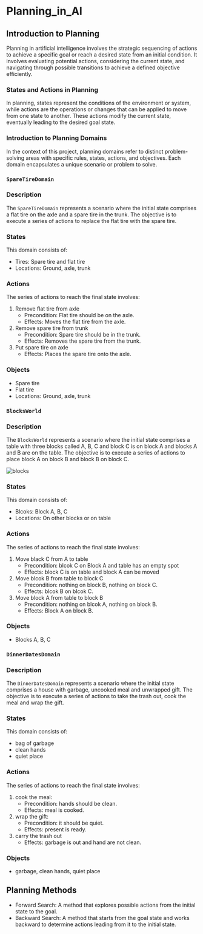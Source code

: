 # Planning_in_AI

## Introduction to Planning

Planning in artificial intelligence involves the strategic sequencing of actions to achieve a specific goal or reach a desired state from an initial condition. It involves evaluating potential actions, considering the current state, and navigating through possible transitions to achieve a defined objective efficiently.

### States and Actions in Planning

In planning, states represent the conditions of the environment or system, while actions are the operations or changes that can be applied to move from one state to another. These actions modify the current state, eventually leading to the desired goal state.

### Introduction to Planning Domains

In the context of this project, planning domains refer to distinct problem-solving areas with specific rules, states, actions, and objectives. Each domain encapsulates a unique scenario or problem to solve.

### `SpareTireDomain`

### Description

The `SpareTireDomain` represents a scenario where the initial state comprises a flat tire on the axle and a spare tire in the trunk. The objective is to execute a series of actions to replace the flat tire with the spare tire.

### States

This domain consists of:

- Tires: Spare tire and flat tire
- Locations: Ground, axle, trunk

### Actions

The series of actions to reach the final state involves:

1. Remove flat tire from axle
   - Precondition: Flat tire should be on the axle.
   - Effects: Moves the flat tire from the axle.
2. Remove spare tire from trunk
   - Precondition: Spare tire should be in the trunk.
   - Effects: Removes the spare tire from the trunk.
3. Put spare tire on axle
   - Effects: Places the spare tire onto the axle.

### Objects

- Spare tire
- Flat tire
- Locations: Ground, axle, trunk


### `BlocksWorld`

### Description

The `BlocksWorld` represents a scenario where the initial state comprises a table with three blocks called A, B, C and block C is on block A and blocks A and B are on the table. The objective is to execute a series of actions to place block A on block B and block B on block C.

![blocks](https://github.com/AlirezaNR1/Planning_in_AI/assets/141549257/abd0ceac-9926-4e32-8024-b24ade7ef6a8)

### States

This domain consists of:

- Blcoks: Block A, B, C
- Locations: On other blocks or on table

### Actions

The series of actions to reach the final state involves:

1. Move black C from A to table
   - Precondition: blcok C on Block A and table has an empty spot
   - Effects: block C is on table and block A can be moved
2. Move blcok B from table to block C
   - Precondition: nothing on block B, nothing on block C.
   - Effects: blcok B on blcok C.
3. Move block A from table to block B
   - Precondition: nothing on blcok A, nothing on block B.
   - Effects: Block A on block B.

### Objects

- Blocks A, B, C

### `DinnerDatesDomain`

### Description

The `DinnerDatesDomain` represents a scenario where the initial state comprises a house with garbage, uncooked meal and unwrapped gift. The objective is to execute a series of actions to take the trash out, cook the meal and wrap the gift.

### States

This domain consists of:

- bag of garbage
- clean hands
- quiet place

### Actions

The series of actions to reach the final state involves:

1. cook the meal:
   - Precondition: hands should be clean.
   - Effects: meal is cooked.
2. wrap the gift:
   - Precondition: it should be quiet.
   - Effects: present is ready.
3. carry the trash out
   - Effects: garbage is out and hand are not clean.

### Objects

- garbage, clean hands, quiet place


## Planning Methods

- Forward Search: A method that explores possible actions from the initial state to the goal.
- Backward Search: A method that starts from the goal state and works backward to determine actions leading from it to the initial state.
